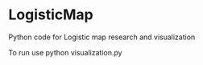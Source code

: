 # LogisticMap
Python code for Logistic map research and visualization

To run use python visualization.py
